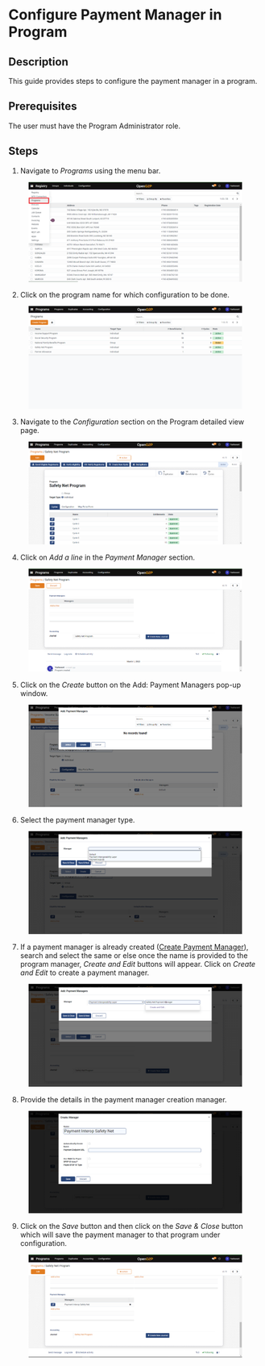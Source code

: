 # Configure Payment Manager in Program

## Description

This guide provides steps to configure the payment manager in a program.

## Prerequisites

The user must have the Program Administrator role.

## Steps

1. Navigate to _Programs_ using the menu bar.

<figure><img src="../../../../.gitbook/assets/programs.png" alt=""><figcaption></figcaption></figure>

2. Click on the program name for which configuration to be done.

<figure><img src="../../../../.gitbook/assets/program-list-view-page.png" alt=""><figcaption></figcaption></figure>

3. Navigate to the _Configuration_ section on the Program detailed view page.

<figure><img src="../../../../.gitbook/assets/program-detailed-view.png" alt=""><figcaption></figcaption></figure>

4. Click on _Add a line_ in the _Payment Manager_ section.

<figure><img src="../../../../.gitbook/assets/payment-manager.png" alt=""><figcaption></figcaption></figure>

5. Click on the _Create_ button on the Add: Payment Managers pop-up window.

<figure><img src="../../../../.gitbook/assets/add-payment-manager.png" alt=""><figcaption></figcaption></figure>

6. Select the payment manager type.

<figure><img src="../../../../.gitbook/assets/payment-method.png" alt=""><figcaption></figcaption></figure>

7. If a payment manager is already created ([Create Payment Manager](create-manager-type/create-payment-manager-types/)), search and select the same or else once the name is provided to the program manager, _Create and Edit_ buttons will appear. Click on _Create and Edit_ to create a payment manager.

<figure><img src="../../../../.gitbook/assets/payment-manager-name.png" alt=""><figcaption></figcaption></figure>

8. Provide the details in the payment manager creation manager.

<figure><img src="../../../../.gitbook/assets/payment-manager-create.png" alt=""><figcaption></figcaption></figure>

9. Click on the _Save_ button and then click on the _Save & Close_ button which will save the payment manager to that program under configuration.

<figure><img src="../../../../.gitbook/assets/payment-manager-added.png" alt=""><figcaption></figcaption></figure>
